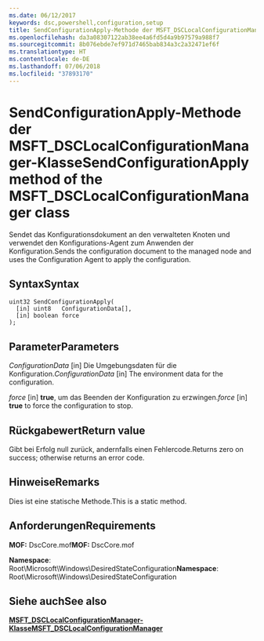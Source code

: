 ```yaml
---
ms.date: 06/12/2017
keywords: dsc,powershell,configuration,setup
title: SendConfigurationApply-Methode der MSFT_DSCLocalConfigurationManager-Klasse
ms.openlocfilehash: da3a08307122ab38ee4a6fd5d4a9b97579a988f7
ms.sourcegitcommit: 8b076ebde7ef971d7465bab834a3c2a32471ef6f
ms.translationtype: HT
ms.contentlocale: de-DE
ms.lasthandoff: 07/06/2018
ms.locfileid: "37893170"
---
```

# <a name="sendconfigurationapply-method-of-the-msftdsclocalconfigurationmanager-class"></a><span data-ttu-id="2fae5-103">SendConfigurationApply-Methode der MSFT_DSCLocalConfigurationManager-Klasse</span><span class="sxs-lookup"><span data-stu-id="2fae5-103">SendConfigurationApply method of the MSFT_DSCLocalConfigurationManager class</span></span>

<span data-ttu-id="2fae5-104">Sendet das Konfigurationsdokument an den verwalteten Knoten und verwendet den Konfigurations-Agent zum Anwenden der Konfiguration.</span><span class="sxs-lookup"><span data-stu-id="2fae5-104">Sends the configuration document to the managed node and uses the Configuration Agent to apply the configuration.</span></span>

## <a name="syntax"></a><span data-ttu-id="2fae5-105">Syntax</span><span class="sxs-lookup"><span data-stu-id="2fae5-105">Syntax</span></span>

```mof
uint32 SendConfigurationApply(
  [in] uint8   ConfigurationData[],
  [in] boolean force
);
```

## <a name="parameters"></a><span data-ttu-id="2fae5-106">Parameter</span><span class="sxs-lookup"><span data-stu-id="2fae5-106">Parameters</span></span>

<span data-ttu-id="2fae5-107">*ConfigurationData* \[in\] Die Umgebungsdaten für die Konfiguration.</span><span class="sxs-lookup"><span data-stu-id="2fae5-107">*ConfigurationData* \[in\] The environment data for the configuration.</span></span>

<span data-ttu-id="2fae5-108">*force* \[in\] **true**, um das Beenden der Konfiguration zu erzwingen.</span><span class="sxs-lookup"><span data-stu-id="2fae5-108">*force* \[in\] **true** to force the configuration to stop.</span></span>

## <a name="return-value"></a><span data-ttu-id="2fae5-109">Rückgabewert</span><span class="sxs-lookup"><span data-stu-id="2fae5-109">Return value</span></span>

<span data-ttu-id="2fae5-110">Gibt bei Erfolg null zurück, andernfalls einen Fehlercode.</span><span class="sxs-lookup"><span data-stu-id="2fae5-110">Returns zero on success; otherwise returns an error code.</span></span>

## <a name="remarks"></a><span data-ttu-id="2fae5-111">Hinweise</span><span class="sxs-lookup"><span data-stu-id="2fae5-111">Remarks</span></span>

<span data-ttu-id="2fae5-112">Dies ist eine statische Methode.</span><span class="sxs-lookup"><span data-stu-id="2fae5-112">This is a static method.</span></span>

## <a name="requirements"></a><span data-ttu-id="2fae5-113">Anforderungen</span><span class="sxs-lookup"><span data-stu-id="2fae5-113">Requirements</span></span>

<span data-ttu-id="2fae5-114">**MOF:** DscCore.mof</span><span class="sxs-lookup"><span data-stu-id="2fae5-114">**MOF:** DscCore.mof</span></span>

<span data-ttu-id="2fae5-115">**Namespace**: Root\Microsoft\Windows\DesiredStateConfiguration</span><span class="sxs-lookup"><span data-stu-id="2fae5-115">**Namespace**: Root\Microsoft\Windows\DesiredStateConfiguration</span></span>

## <a name="see-also"></a><span data-ttu-id="2fae5-116">Siehe auch</span><span class="sxs-lookup"><span data-stu-id="2fae5-116">See also</span></span>

[<span data-ttu-id="2fae5-117">**MSFT_DSCLocalConfigurationManager-Klasse**</span><span class="sxs-lookup"><span data-stu-id="2fae5-117">**MSFT_DSCLocalConfigurationManager**</span></span>](msft-dsclocalconfigurationmanager.md)
